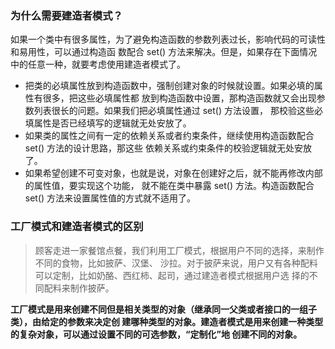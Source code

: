 ### 为什么需要建造者模式？
如果一个类中有很多属性，为了避免构造函数的参数列表过长，影响代码的可读性和易用性，可以通过构造函
数配合 set() 方法来解决。但是，如果存在下面情况中的任意一种，就要考虑使用建造者模式了。
- 把类的必填属性放到构造函数中，强制创建对象的时候就设置。如果必填的属性有很多，把这些必填属性都
放到构造函数中设置，那构造函数就又会出现参数列表很长的问题。如果我们把必填属性通过 set() 方法设置，
那校验这些必填属性是否已经填写的逻辑就无处安放了。
- 如果类的属性之间有一定的依赖关系或者约束条件，继续使用构造函数配合 set() 方法的设计思路，那这些
依赖关系或约束条件的校验逻辑就无处安放了。
- 如果希望创建不可变对象，也就是说，对象在创建好之后，就不能再修改内部的属性值，要实现这个功能，
就不能在类中暴露 set() 方法。构造函数配合 set() 方法来设置属性值的方式就不适用了。

### 工厂模式和建造者模式的区别
> 顾客走进一家餐馆点餐，我们利用工厂模式，根据用户不同的选择，来制作不同的食物，比如披萨、汉堡、
> 沙拉。对于披萨来说，用户又有各种配料可以定制，比如奶酪、西红柿、起司，通过建造者模式根据用户选
> 择的不同配料来制作披萨。

**工厂模式是用来创建不同但是相关类型的对象（继承同一父类或者接口的一组子类），由给定的参数来决定创
建哪种类型的对象。建造者模式是用来创建一种类型的复杂对象，可以通过设置不同的可选参数，“定制化”地
创建不同的对象。**

